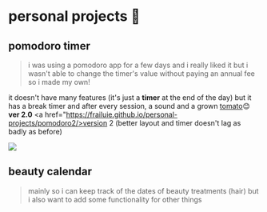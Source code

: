 # personal projects 🌴

## pomodoro timer
> i was using a pomodoro app for a few days and i really liked it but i wasn't able to change the timer's value without paying an annual fee so i made my own!

 it doesn't have many features (it's just a **timer** at the end of the day) but it has a break timer and after every session, a sound and a grown <a href="https://frailuie.github.io/personal-projects/pomodoro/">tomato</a>😊
 **ver 2.0** <a href="https://frailuie.github.io/personal-projects/pomodoro2/>version 2 (better layout and timer doesn't lag as badly as before)</a>

 
<img src="https://github.com/frailuie/personal-projects/assets/147780973/c26e06a8-1732-4cea-9f26-58c941a2cfc5"/>


## beauty calendar
 

 > mainly so i can keep track of the dates of beauty treatments (hair) but i also want to add some functionality for other things

